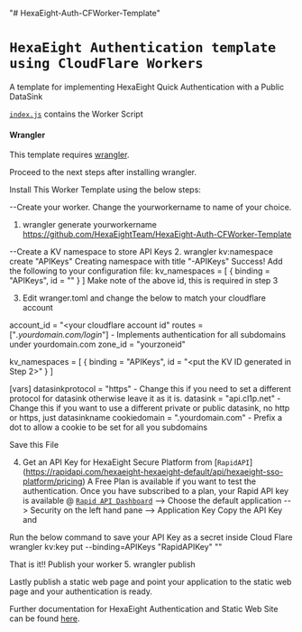 "# HexaEight-Auth-CFWorker-Template" 
# `HexaEight Authentication template using CloudFlare Workers`

A template for implementing HexaEight Quick Authentication with a Public DataSink

[`index.js`](https://github.com/HexaEightTeam/HexaEight-Auth-CFWorker-Template/blob/main/index.js) contains the Worker Script

#### Wrangler

This template requires [wrangler](https://github.com/cloudflare/wrangler).

Proceed to the next steps after installing wrangler.

Install This Worker Template using the below steps:

--Create your worker. Change the yourworkername to name of your choice. 
1. wrangler generate yourworkername https://github.com/HexaEightTeam/HexaEight-Auth-CFWorker-Template

--Create a KV namespace to store API Keys
2. wrangler kv:namespace create "APIKeys"
 Creating namespace with title "<yourworkername>-APIKeys"
 Success!
Add the following to your configuration file:
kv_namespaces = [
         { binding = "APIKeys", id = "<An ID gets generated here>" }
]
Make note of the above id, this is required in step 3

3. Edit wranger.toml and change the below to match your cloudflare account

account_id = "<your cloudflare account id"
routes = ["*.yourdomain.com/login*"] - Implements authentication for all subdomains under yourdomain.com
zone_id = "yourzoneid"

kv_namespaces = [
         { binding = "APIKeys", id = "<put the KV ID generated in Step 2>" }
]

[vars]
datasinkprotocol = "https" - Change this if you need to set a different protocol for datasink otherwise leave it as it is.
datasink = "api.cl1p.net" - Change this if you want to use a different private or public datasink, no http or https, just datasinkname
cookiedomain = ".yourdomain.com"  - Prefix a dot to allow a cookie to be set for all you subdomains

Save this File

4. Get an API Key for HexaEight Secure Platform from [`RapidAPI`] (https://rapidapi.com/hexaeight-hexaeight-default/api/hexaeight-sso-platform/pricing)
A Free Plan is available if you want to test the authentication. Once you have subscribed to a plan, your Rapid API key is available 
@
[`Rapid API Dashboard`](https://rapidapi.com/developer/dashboard) --> Choose the default application --> Security on the left hand pane --> Application Key
Copy the API Key and 

Run the below command to save your API Key as a secret inside Cloud Flare
wrangler kv:key put --binding=APIKeys "RapidAPIKey" "<your api Key>"


That is it!! Publish your worker
5. wrangler publish

Lastly publish a static web page and point your application to the static web page and your authentication is ready.

Further documentation for HexaEight Authentication and Static Web Site can be found [here](https://www.hexaeight.com/cfworkers.html).

